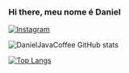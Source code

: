 ### Hi there, meu nome é Daniel

<!--
**DanielJavaCoffee/DanielJavaCoffee** is a ✨ _special_ ✨ repository because its `README.md` (this file) appears on your GitHub profile.

Here are some ideas to get you started:

- 🔭 I’m currently working on ...
- 🌱 I’m currently learning ...
- 👯 I’m looking to collaborate on ...
- 🤔 I’m looking for help with ...
- 💬 Ask me about ...
- 📫 How to reach me: ...
- 😄 Pronouns: ...
- ⚡ Fun fact: ...
-->
[![Instagram](https://img.shields.io/badge/Instagram-E4405F?style=for-the-badge&logo=instagram&logoColor=white)](https://www.instagram.com/0danielsilva00/)

![DanielJavaCoffee GitHub stats](https://github-readme-stats.vercel.app/api?username=DanielJavaCoffee&show_icons=true&theme=dark)

[![Top Langs](https://github-readme-stats.vercel.app/api/top-langs/?username=DanielJavaCoffee)](https://github.com/DanielJavaCoffee/github-readme-stats)

 
